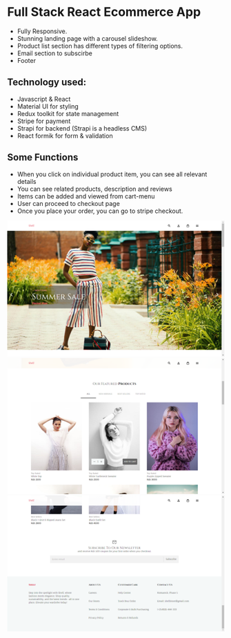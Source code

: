 # Full Stack React Ecommerce App

- Fully Responsive.
- Stunning landing page with a carousel slideshow.
- Product list section has different types of filtering options.
- Email section to subscirbe
- Footer
## Technology used:
- Javascript & React
- Material UI for styling
- Redux toolkit for state management
- Stripe for payment
- Strapi for backend (Strapi is a headless CMS)
- React formik for form & validation

## Some Functions
- When you click on individual product item, you can see all relevant details
- You can see related products, description and reviews
- Items can be added and viewed from cart-menu
- User can proceed to checkout page
- Once you place your order, you can go to stripe checkout.

![Preview 1](./Preview1.png)
![Preview 2](./Preview2.png)
![Preview 3](./Preview3.png)
